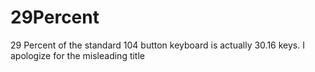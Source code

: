 # 29Percent
29 Percent of the standard 104 button keyboard is actually 30.16 keys. I apologize for the misleading title
